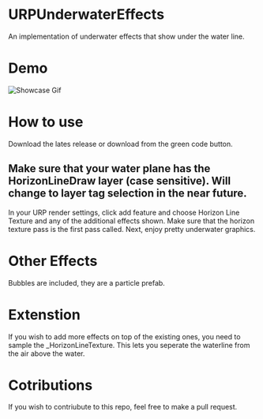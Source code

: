 # URPUnderwaterEffects
An implementation of underwater effects that show under the water line.

# Demo
![Showcase Gif](https://github.com/End3r6/URPUnderwaterEffects/blob/master/GIF/Shot_02.gif)

# How to use

Download the lates release or download from the green code button.

## Make sure that your water plane has the HorizonLineDraw layer (case sensitive). Will change to layer tag selection in the near future.

In your URP render settings, click add feature and choose Horizon Line Texture and 
any of the additional effects shown. Make sure that the horizon texture pass is the first pass called. Next, enjoy pretty underwater graphics.

# Other Effects
Bubbles are included, they are a particle prefab.

# Extenstion
If you wish to add more effects on top of the existing ones, you need to sample the _HorizonLineTexture. This lets you seperate the waterline from the air above the water.

# Cotributions
If you wish to contriubute to this repo, feel free to make a pull request.
